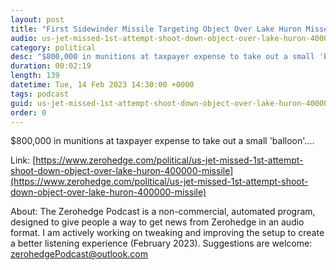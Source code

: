 ```yaml
---
layout: post
title: "First Sidewinder Missile Targeting Object Over Lake Huron Missed At Cost Of $400,000"
audio: us-jet-missed-1st-attempt-shoot-down-object-over-lake-huron-400000-missile-0
category: political
desc: "$800,000 in munitions at taxpayer expense to take out a small 'balloon'....  "
duration: 00:02:19
length: 139
datetime: Tue, 14 Feb 2023 14:30:00 +0000
tags: podcast
guid: us-jet-missed-1st-attempt-shoot-down-object-over-lake-huron-400000-missile-0
order: 0
---
```

$800,000 in munitions at taxpayer expense to take out a small 'balloon'....  

Link: [https://www.zerohedge.com/political/us-jet-missed-1st-attempt-shoot-down-object-over-lake-huron-400000-missile](https://www.zerohedge.com/political/us-jet-missed-1st-attempt-shoot-down-object-over-lake-huron-400000-missile)

About: The Zerohedge Podcast is a non-commercial, automated program, designed to give people a way to get news from Zerohedge in an audio format.  I am actively working on tweaking and improving the setup to create a better listening experience (February 2023).  Suggestions are welcome: [zerohedgePodcast@outlook.com](mailto:zerohedgePodcast@outlook.com)